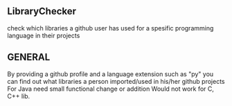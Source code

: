 ## LibraryChecker
check which libraries a github user has used for a spesific programming language in their projects


## GENERAL

  By providing a github profile and a language extension such as "py" you can find out what libraries a person imported/used in his/her github projects
  For Java need small functional change or addition
  Would not work for C, C++ lib.

